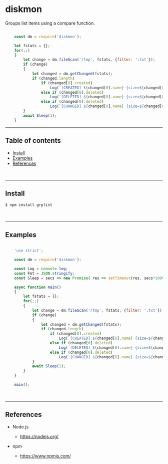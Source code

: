 
# diskmon

Groups list items using a compare function.

``` javascript

    const dm = require('diskmon');

    let fstats = {};
    for(;;)
    {
        let change = dm.fileScan('/tmp', fstats, {filter: '.txt'});
        if (change)
        {
            let changed = dm.getChanged(fstats);
            if (changed.length)
                if (changed[0].created)
                    Log(`[CREATED] ${changed[0].name} {size=${changed[0].size}}`);
                else if (changed[0].deleted)
                    Log(`[DELETED] ${changed[0].name} {size=${changed[0].size}}`);
                else if (changed[0].deleted)
                    Log(`[CHANGED] ${changed[0].name} {size=${changed[0].size}}`);
        }
        await Sleep(1);
    }

```

---------------------------------------------------------------------
## Table of contents

* [Install](#install)
* [Examples](#examples)
* [References](#references)

&nbsp;

---------------------------------------------------------------------
## Install

    $ npm install grplist

&nbsp;


---------------------------------------------------------------------
## Examples

``` javascript

    'use strict';

    const dm = require('diskmon');

    const Log = console.log;
    const Fmt = JSON.stringify;
    const Sleep = secs => new Promise( res => setTimeout(res, secs*1000));

    async function main()
    {
        let fstats = {};
        for(;;)
        {
            let change = dm.fileScan('/tmp', fstats, {filter: '.txt'});
            if (change)
            {
                let changed = dm.getChanged(fstats);
                if (changed.length)
                    if (changed[0].created)
                        Log(`[CREATED] ${changed[0].name} {size=${changed[0].size}}`);
                    else if (changed[0].deleted)
                        Log(`[DELETED] ${changed[0].name} {size=${changed[0].size}}`);
                    else if (changed[0].deleted)
                        Log(`[CHANGED] ${changed[0].name} {size=${changed[0].size}}`);
            }
            await Sleep(1);
        }
    }

    main();

```

&nbsp;


---------------------------------------------------------------------
## References

- Node.js
    - https://nodejs.org/

- npm
    - https://www.npmjs.com/

